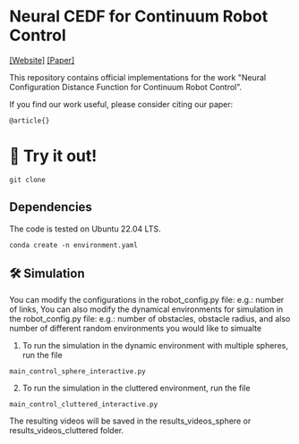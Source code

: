 Neural CEDF for Continuum Robot Control
===========================================

[[Website]](https://github.com)
[[Paper]](https://arxiv.org)

This repository contains official implementations for the work "Neural Configuration Distance Function for Continuum Robot Control".

If you find our work useful, please consider citing our paper:
```
@article{}
```

# 🛝 Try it out!
```
git clone 
```

## Dependencies
The code is tested on Ubuntu 22.04 LTS. 

```
conda create -n environment.yaml
```

## 🛠️ Simulation

You can modify the configurations in the robot_config.py file: 
e.g.: number of links, 
You can also modify the dynamical environments for simulation in the robot_config.py file: 
e.g.: number of obstacles, obstacle radius, and also number of different random environments you would like to simualte


1. To run the simulation in the dynamic environment with multiple spheres, run the file
```
main_control_sphere_interactive.py
```


2. To run the simulation in the cluttered environment, run the file
```
main_control_cluttered_interactive.py
```

The resulting videos will be saved in the results_videos_sphere or results_videos_cluttered folder. 

